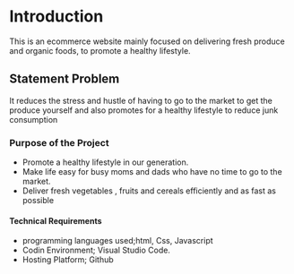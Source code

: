 # Introduction

This is  an ecommerce website mainly focused on delivering fresh produce and organic foods, to promote a healthy lifestyle.

## Statement Problem

It reduces the stress and hustle of having to go to the market to get the produce yourself and also promotes for a healthy lifestyle to reduce junk consumption

### Purpose of the Project

* Promote a healthy lifestyle in our generation.
* Make life easy for busy moms and dads who have no time to go to the market.
* Deliver fresh vegetables , fruits and cereals efficiently and as fast as possible


#### Technical Requirements

* programming languages  used;html, Css, Javascript
* Codin Environment; Visual Studio Code.
* Hosting Platform; Github